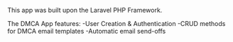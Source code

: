 This app was built upon the Laravel PHP Framework.

The DMCA App features:
	-User Creation & Authentication
	-CRUD methods for DMCA email templates
	-Automatic email send-offs
